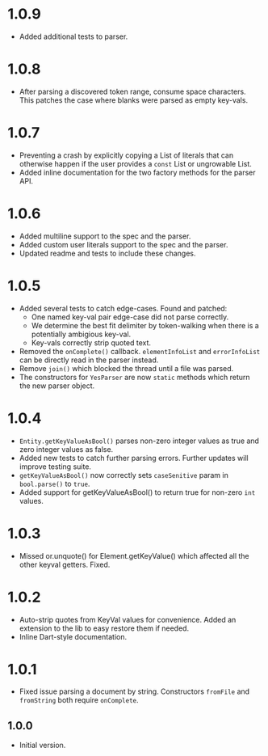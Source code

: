 # 1.0.9

- Added additional tests to parser.

# 1.0.8

- After parsing a discovered token range, consume space characters. This patches the case where blanks were parsed as empty key-vals.

# 1.0.7

- Preventing a crash by explicitly copying a List of literals that can otherwise happen if the user provides a `const` List or ungrowable List.
- Added inline documentation for the two factory methods for the parser API.

# 1.0.6

- Added multiline support to the spec and the parser.
- Added custom user literals support to the spec and the parser.
- Updated readme and tests to include these changes.

# 1.0.5

- Added several tests to catch edge-cases. Found and patched: 
  - One named key-val pair edge-case did not parse correctly. 
  - We determine the best fit delimiter by token-walking when there is a potentially ambigious key-val.
  - Key-vals correctly strip quoted text.
- Removed the `onComplete()` callback. `elementInfoList` and `errorInfoList` can be directly read in the parser instead.
- Remove `join()` which blocked the thread until a file was parsed.
- The constructors for `YesParser` are now `static` methods which return the new parser object.

# 1.0.4

- `Entity.getKeyValueAsBool()` parses non-zero integer values as true and zero integer values as false.
- Added new tests to catch further parsing errors. Further updates will improve testing suite.
- `getKeyValueAsBool()` now correctly sets `caseSenitive` param in `bool.parse()` to `true`.
- Added support for getKeyValueAsBool() to return true for non-zero `int` values.
  
# 1.0.3

- Missed or.unquote() for Element.getKeyValue() which affected all the other keyval getters. Fixed.

# 1.0.2

- Auto-strip quotes from KeyVal values for convenience. Added an extension to the lib to easy restore them if needed.
- Inline Dart-style documentation.

# 1.0.1

- Fixed issue parsing a document by string. Constructors `fromFile` and `fromString` both require `onComplete`.

## 1.0.0

- Initial version.
